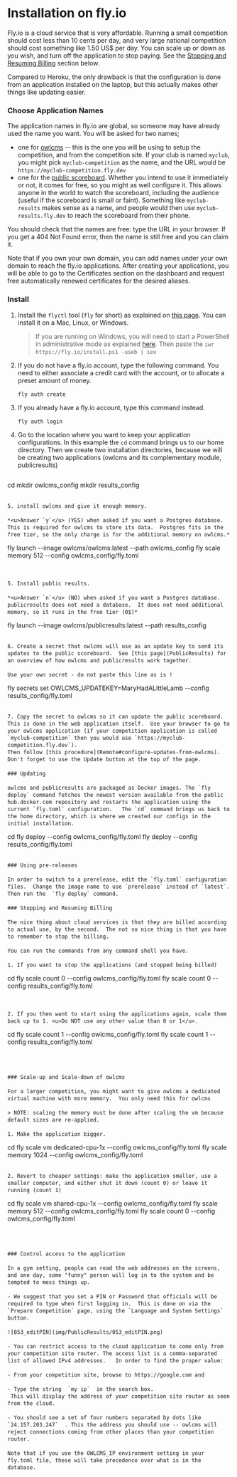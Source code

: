 # Installation on fly.io

Fly.io is a cloud service that is very affordable.  Running a small competition should cost less than 10 cents per day, and very large national competition should cost something like 1.50 US$ per day.  You can scale up or down as you wish, and turn off the application to stop paying. See the [Stopping and Resuming Billing](#stopping-and-resuming-billing) section below.

Compared to Heroku, the only drawback is that the configuration is done from an application installed on the laptop, but this actually makes other things like updating easier. 

### Choose Application Names

The application names in fly.io are global, so someone may have already used the name you want.  You will be asked for two names;

- one for <u>owlcms</u> -- this is the one you will be using to setup the competition, and from the competition site.  If your club is named `myclub`,  you might pick `myclub-competition` as the name, and the URL would be `https://myclub-competition.fly.dev`
- one for the <u>public scoreboard</u>.  Whether you intend to use it immediately or not, it comes for free, so you might as well configure it.  This allows anyone in the world to watch the scoreboard, including the audience (useful if the scoreboard is small or faint).  Something like `myclub-results` makes sense as a name, and people would then use `myclub-results.fly.dev` to reach the scoreboard from their phone.

You should check that the names are free: type the URL in your browser. If you get a 404 Not Found error, then the name is still free and you can claim it.

Note that if you own your own domain, you can add names under your own domain to reach the fly.io applications. After creating your applications, you will be able to go to the Certificates section on the dashboard and request free automatically renewed certificates for the desired aliases. 

### Install

1. Install the `flyctl` tool (`fly` for short) as explained on [this page](https://fly.io/docs/hands-on/installing/).  You can install it on a Mac, Linux, or Windows. 

   > If you are running on Windows, you will need to start a PowerShell in administrative mode as explained [here](https://www.howtogeek.com/742916/how-to-open-windows-powershell-as-an-admin-in-windows-10/).  Then paste the 
   > `iwr https://fly.io/install.ps1 -useb | iex` 

2. If you do not have a fly.io account, type the following command.   You need to either associate a credit card with the account, or to allocate a preset amount of money. 

   ```
   fly auth create
   ```

3. If you already have a fly.io account, type this command instead.

   ```powershell
   fly auth login
   ```
   
4. Go to the location where you want to keep your application configurations.  In this example the `cd` command brings us to our home directory. Then we create two installation directories, because we will be creating two applications (owlcms and its complementary module, publicresults)

   ```
cd
   mkdir owlcms_config
   mkdir results_config
   ```
   
5. install owlcms and give it enough memory.

   *<u>Answer `y`</u> (YES) when asked if you want a Postgres database.  This is required for owlcms to store its data.  Postgres fits in the free tier, so the only charge is for the additional memory on owlcms.*

   ```
   fly launch --image owlcms/owlcms:latest --path owlcms_config
   fly scale memory 512 --config owlcms_config/fly.toml
   ```


5. Install public results.
   
   *<u>Answer `n`</u> (NO) when asked if you want a Postgres database.  publicresults does not need a database.  It does not need additional memory, so it runs in the free tier (0$)*

   ```
   fly launch --image owlcms/publicresults:latest --path results_config
   ```
   
6. Create a secret that owlcms will use as an update key to send its  updates to the public scoreboard.  See [this page](PublicResults) for an overview of how owlcms and publicresults work together.

   Use your own secret - do not paste this line as is !

   ```
   fly secrets set OWLCMS_UPDATEKEY=MaryHadALittleLamb --config results_config/fly.toml
   ```

7. Copy the secret to owlcms so it can update the public scoreboard.  This is done in the web application itself.  Use your browser to go to your owlcms application (if your competition application is called `myclub-competition` then you would use `https://myclub-competition.fly.dev`).  
   Then follow [this procedure](Remote#configure-updates-from-owlcms).   Don't forget to use the Update button at the top of the page.

### Updating

owlcms and publicresults are packaged as Docker images. The `fly deploy` command fetches the newest version available from the public hub.docker.com repository and restarts the application using the current `fly.toml` configuration.   The `cd` command brings us back to the home directory, which is where we created our configs in the initial installation.

   ```
cd
fly deploy --config owlcms_config/fly.toml
fly deploy --config results_config/fly.toml
   ```

### Using pre-releases

In order to switch to a prerelease, edit the `fly.toml` configuration files.  Change the image name to use `prerelease` instead of `latest`.  Then run the  `fly deploy` command.

### Stopping and Resuming Billing

The nice thing about cloud services is that they are billed according to actual use, by the second.  The not so nice thing is that you have to remember to stop the billing.

You can run the commands from any command shell you have.

1. If you want to stop the applications (and stopped being billed) 

   ```
   cd
   fly scale count 0 --config owlcms_config/fly.toml
   fly scale count 0 --config results_config/fly.toml
   ```


2. If you then want to start using the applications again, scale them back up to 1. <u>Do NOT use any other value than 0 or 1</u>.

   ```
   cd
   fly scale count 1 --config owlcms_config/fly.toml
   fly scale count 1 --config results_config/fly.toml
   ```



### Scale-up and Scale-down of owlcms

For a larger competition, you might want to give owlcms a dedicated virtual machine with more memory.  You only need this for owlcms

> NOTE: scaling the memory must be done after scaling the vm because default sizes are re-applied.

1. Make the application bigger. 

   ```
   cd
   fly scale vm dedicated-cpu-1x --config owlcms_config/fly.toml
   fly scale memory 1024 --config owlcms_config/fly.toml
   ```
   
2. Revert to cheaper settings: make the application smaller, use a smaller computer, and either shut it down (count 0) or leave it running (count 1)

   ```
   cd
   fly scale vm shared-cpu-1x --config owlcms_config/fly.toml
   fly scale memory 512 --config owlcms_config/fly.toml
   fly scale count 0 --config owlcms_config/fly.toml
   ```



### Control access to the application

In a gym setting, people can read the web addresses on the screens, and one day, some "funny" person will log in to the system and be tempted to mess things up.

- We suggest that you set a PIN or Password that officials will be required to type when first logging in.  This is done on via the `Prepare Competition` page, using the `Language and System Settings` button.

![053_editPIN](img/PublicResults/053_editPIN.png)

- You can restrict access to the cloud application to come only from your competition site router. The access list is a comma-separated list of allowed IPv4 addresses.   In order to find the proper value:

  - From your competition site, browse to https://google.com and 

  - Type the string  `my ip`  in the search box.  
    This will display the address of your competition site router as seen from the cloud.  

  - You should see a set of four numbers separated by dots like `24.157.203.247`  . This the address you should use -- owlcms will reject connections coming from other places than your competition router. 

  Note that if you use the OWLCMS_IP environment setting in your fly.toml file, these will take precedence over what is in the database.
